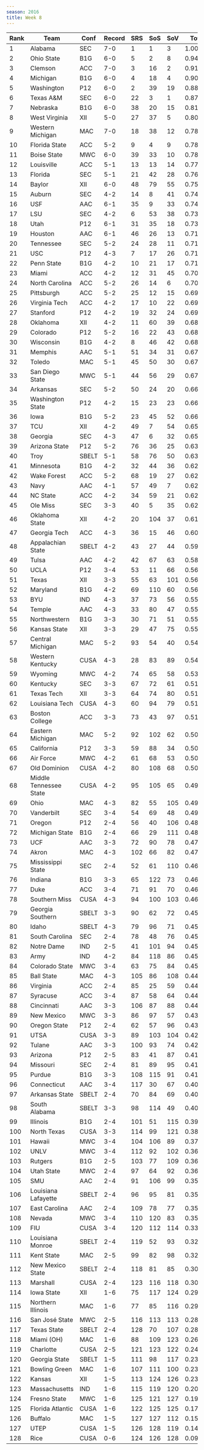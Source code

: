 ```yaml
---
season: 2016
title: Week 8
---
```

<table class="display"><thead><tr><th>Rank</th><th>Team</th><th>Conf</th><th>Record</th><th>SRS</th><th>SoS</th><th>SoV</th><th>Total</th></tr></thead><tbody>
<tr><td>1</td><td>Alabama</td><td>SEC</td><td>7-0</td><td>1</td><td>1</td><td>3</td><td>1.00000</td></tr>
<tr><td>2</td><td>Ohio State</td><td>B1G</td><td>6-0</td><td>5</td><td>2</td><td>8</td><td>0.94346</td></tr>
<tr><td>3</td><td>Clemson</td><td>ACC</td><td>7-0</td><td>3</td><td>16</td><td>2</td><td>0.91499</td></tr>
<tr><td>4</td><td>Michigan</td><td>B1G</td><td>6-0</td><td>4</td><td>18</td><td>4</td><td>0.90623</td></tr>
<tr><td>5</td><td>Washington</td><td>P12</td><td>6-0</td><td>2</td><td>39</td><td>19</td><td>0.88119</td></tr>
<tr><td>6</td><td>Texas A&M</td><td>SEC</td><td>6-0</td><td>22</td><td>3</td><td>1</td><td>0.87744</td></tr>
<tr><td>7</td><td>Nebraska</td><td>B1G</td><td>6-0</td><td>38</td><td>20</td><td>15</td><td>0.81182</td></tr>
<tr><td>8</td><td>West Virginia</td><td>XII</td><td>5-0</td><td>27</td><td>37</td><td>5</td><td>0.80787</td></tr>
<tr><td>9</td><td>Western Michigan</td><td>MAC</td><td>7-0</td><td>18</td><td>38</td><td>12</td><td>0.78691</td></tr>
<tr><td>10</td><td>Florida State</td><td>ACC</td><td>5-2</td><td>9</td><td>4</td><td>9</td><td>0.78587</td></tr>
<tr><td>11</td><td>Boise State</td><td>MWC</td><td>6-0</td><td>39</td><td>33</td><td>10</td><td>0.78114</td></tr>
<tr><td>12</td><td>Louisville</td><td>ACC</td><td>5-1</td><td>13</td><td>13</td><td>14</td><td>0.77804</td></tr>
<tr><td>13</td><td>Florida</td><td>SEC</td><td>5-1</td><td>21</td><td>42</td><td>28</td><td>0.76199</td></tr>
<tr><td>14</td><td>Baylor</td><td>XII</td><td>6-0</td><td>48</td><td>79</td><td>55</td><td>0.75039</td></tr>
<tr><td>15</td><td>Auburn</td><td>SEC</td><td>4-2</td><td>14</td><td>8</td><td>41</td><td>0.74192</td></tr>
<tr><td>16</td><td>USF</td><td>AAC</td><td>6-1</td><td>35</td><td>9</td><td>33</td><td>0.74130</td></tr>
<tr><td>17</td><td>LSU</td><td>SEC</td><td>4-2</td><td>6</td><td>53</td><td>38</td><td>0.73170</td></tr>
<tr><td>18</td><td>Utah</td><td>P12</td><td>6-1</td><td>31</td><td>35</td><td>18</td><td>0.73097</td></tr>
<tr><td>19</td><td>Houston</td><td>AAC</td><td>6-1</td><td>46</td><td>26</td><td>13</td><td>0.71884</td></tr>
<tr><td>20</td><td>Tennessee</td><td>SEC</td><td>5-2</td><td>24</td><td>28</td><td>11</td><td>0.71393</td></tr>
<tr><td>21</td><td>USC</td><td>P12</td><td>4-3</td><td>7</td><td>17</td><td>26</td><td>0.71297</td></tr>
<tr><td>22</td><td>Penn State</td><td>B1G</td><td>4-2</td><td>10</td><td>21</td><td>17</td><td>0.71081</td></tr>
<tr><td>23</td><td>Miami</td><td>ACC</td><td>4-2</td><td>12</td><td>31</td><td>45</td><td>0.70510</td></tr>
<tr><td>24</td><td>North Carolina</td><td>ACC</td><td>5-2</td><td>26</td><td>14</td><td>6</td><td>0.70121</td></tr>
<tr><td>25</td><td>Pittsburgh</td><td>ACC</td><td>5-2</td><td>25</td><td>12</td><td>15</td><td>0.69960</td></tr>
<tr><td>26</td><td>Virginia Tech</td><td>ACC</td><td>4-2</td><td>17</td><td>10</td><td>22</td><td>0.69635</td></tr>
<tr><td>27</td><td>Stanford</td><td>P12</td><td>4-2</td><td>19</td><td>32</td><td>24</td><td>0.69295</td></tr>
<tr><td>28</td><td>Oklahoma</td><td>XII</td><td>4-2</td><td>11</td><td>60</td><td>39</td><td>0.68941</td></tr>
<tr><td>29</td><td>Colorado</td><td>P12</td><td>5-2</td><td>16</td><td>22</td><td>43</td><td>0.68832</td></tr>
<tr><td>30</td><td>Wisconsin</td><td>B1G</td><td>4-2</td><td>8</td><td>46</td><td>42</td><td>0.68134</td></tr>
<tr><td>31</td><td>Memphis</td><td>AAC</td><td>5-1</td><td>51</td><td>34</td><td>31</td><td>0.67729</td></tr>
<tr><td>32</td><td>Toledo</td><td>MAC</td><td>5-1</td><td>45</td><td>50</td><td>30</td><td>0.67250</td></tr>
<tr><td>33</td><td>San Diego State</td><td>MWC</td><td>5-1</td><td>44</td><td>56</td><td>29</td><td>0.67143</td></tr>
<tr><td>34</td><td>Arkansas</td><td>SEC</td><td>5-2</td><td>50</td><td>24</td><td>20</td><td>0.66805</td></tr>
<tr><td>35</td><td>Washington State</td><td>P12</td><td>4-2</td><td>15</td><td>23</td><td>23</td><td>0.66769</td></tr>
<tr><td>36</td><td>Iowa</td><td>B1G</td><td>5-2</td><td>23</td><td>45</td><td>52</td><td>0.66173</td></tr>
<tr><td>37</td><td>TCU</td><td>XII</td><td>4-2</td><td>49</td><td>7</td><td>54</td><td>0.65975</td></tr>
<tr><td>38</td><td>Georgia</td><td>SEC</td><td>4-3</td><td>47</td><td>6</td><td>32</td><td>0.65693</td></tr>
<tr><td>39</td><td>Arizona State</td><td>P12</td><td>5-2</td><td>76</td><td>36</td><td>25</td><td>0.63458</td></tr>
<tr><td>40</td><td>Troy</td><td>SBELT</td><td>5-1</td><td>58</td><td>76</td><td>50</td><td>0.63257</td></tr>
<tr><td>41</td><td>Minnesota</td><td>B1G</td><td>4-2</td><td>32</td><td>44</td><td>36</td><td>0.62942</td></tr>
<tr><td>42</td><td>Wake Forest</td><td>ACC</td><td>5-2</td><td>68</td><td>19</td><td>27</td><td>0.62887</td></tr>
<tr><td>43</td><td>Navy</td><td>AAC</td><td>4-1</td><td>57</td><td>49</td><td>7</td><td>0.62691</td></tr>
<tr><td>44</td><td>NC State</td><td>ACC</td><td>4-2</td><td>34</td><td>59</td><td>21</td><td>0.62601</td></tr>
<tr><td>45</td><td>Ole Miss</td><td>SEC</td><td>3-3</td><td>40</td><td>5</td><td>35</td><td>0.62043</td></tr>
<tr><td>46</td><td>Oklahoma State</td><td>XII</td><td>4-2</td><td>20</td><td>104</td><td>37</td><td>0.61684</td></tr>
<tr><td>47</td><td>Georgia Tech</td><td>ACC</td><td>4-3</td><td>36</td><td>15</td><td>46</td><td>0.60836</td></tr>
<tr><td>48</td><td>Appalachian State</td><td>SBELT</td><td>4-2</td><td>43</td><td>27</td><td>44</td><td>0.59647</td></tr>
<tr><td>49</td><td>Tulsa</td><td>AAC</td><td>4-2</td><td>42</td><td>67</td><td>63</td><td>0.58071</td></tr>
<tr><td>50</td><td>UCLA</td><td>P12</td><td>3-4</td><td>53</td><td>11</td><td>66</td><td>0.56899</td></tr>
<tr><td>51</td><td>Texas</td><td>XII</td><td>3-3</td><td>55</td><td>63</td><td>101</td><td>0.56332</td></tr>
<tr><td>52</td><td>Maryland</td><td>B1G</td><td>4-2</td><td>69</td><td>110</td><td>60</td><td>0.56172</td></tr>
<tr><td>53</td><td>BYU</td><td>IND</td><td>4-3</td><td>37</td><td>73</td><td>56</td><td>0.55956</td></tr>
<tr><td>54</td><td>Temple</td><td>AAC</td><td>4-3</td><td>33</td><td>80</td><td>47</td><td>0.55293</td></tr>
<tr><td>55</td><td>Northwestern</td><td>B1G</td><td>3-3</td><td>30</td><td>71</td><td>51</td><td>0.55210</td></tr>
<tr><td>56</td><td>Kansas State</td><td>XII</td><td>3-3</td><td>29</td><td>47</td><td>75</td><td>0.55124</td></tr>
<tr><td>57</td><td>Central Michigan</td><td>MAC</td><td>5-2</td><td>93</td><td>54</td><td>40</td><td>0.54786</td></tr>
<tr><td>58</td><td>Western Kentucky</td><td>CUSA</td><td>4-3</td><td>28</td><td>83</td><td>89</td><td>0.54489</td></tr>
<tr><td>59</td><td>Wyoming</td><td>MWC</td><td>4-2</td><td>74</td><td>65</td><td>58</td><td>0.53568</td></tr>
<tr><td>60</td><td>Kentucky</td><td>SEC</td><td>3-3</td><td>67</td><td>72</td><td>61</td><td>0.51881</td></tr>
<tr><td>61</td><td>Texas Tech</td><td>XII</td><td>3-3</td><td>64</td><td>74</td><td>80</td><td>0.51390</td></tr>
<tr><td>62</td><td>Louisiana Tech</td><td>CUSA</td><td>4-3</td><td>60</td><td>94</td><td>79</td><td>0.51198</td></tr>
<tr><td>63</td><td>Boston College</td><td>ACC</td><td>3-3</td><td>73</td><td>43</td><td>97</td><td>0.51101</td></tr>
<tr><td>64</td><td>Eastern Michigan</td><td>MAC</td><td>5-2</td><td>92</td><td>102</td><td>62</td><td>0.50887</td></tr>
<tr><td>65</td><td>California</td><td>P12</td><td>3-3</td><td>59</td><td>88</td><td>34</td><td>0.50703</td></tr>
<tr><td>66</td><td>Air Force</td><td>MWC</td><td>4-2</td><td>61</td><td>68</td><td>53</td><td>0.50356</td></tr>
<tr><td>67</td><td>Old Dominion</td><td>CUSA</td><td>4-2</td><td>80</td><td>108</td><td>68</td><td>0.50155</td></tr>
<tr><td>68</td><td>Middle Tennessee State</td><td>CUSA</td><td>4-2</td><td>95</td><td>105</td><td>65</td><td>0.49767</td></tr>
<tr><td>69</td><td>Ohio</td><td>MAC</td><td>4-3</td><td>82</td><td>55</td><td>105</td><td>0.49725</td></tr>
<tr><td>70</td><td>Vanderbilt</td><td>SEC</td><td>3-4</td><td>54</td><td>69</td><td>48</td><td>0.49253</td></tr>
<tr><td>71</td><td>Oregon</td><td>P12</td><td>2-4</td><td>56</td><td>40</td><td>106</td><td>0.48582</td></tr>
<tr><td>72</td><td>Michigan State</td><td>B1G</td><td>2-4</td><td>66</td><td>29</td><td>111</td><td>0.48484</td></tr>
<tr><td>73</td><td>UCF</td><td>AAC</td><td>3-3</td><td>72</td><td>90</td><td>78</td><td>0.47814</td></tr>
<tr><td>74</td><td>Akron</td><td>MAC</td><td>4-3</td><td>102</td><td>66</td><td>82</td><td>0.47645</td></tr>
<tr><td>75</td><td>Mississippi State</td><td>SEC</td><td>2-4</td><td>52</td><td>61</td><td>110</td><td>0.46648</td></tr>
<tr><td>76</td><td>Indiana</td><td>B1G</td><td>3-3</td><td>65</td><td>122</td><td>73</td><td>0.46479</td></tr>
<tr><td>77</td><td>Duke</td><td>ACC</td><td>3-4</td><td>71</td><td>91</td><td>70</td><td>0.46122</td></tr>
<tr><td>78</td><td>Southern Miss</td><td>CUSA</td><td>4-3</td><td>94</td><td>100</td><td>103</td><td>0.46036</td></tr>
<tr><td>79</td><td>Georgia Southern</td><td>SBELT</td><td>3-3</td><td>90</td><td>62</td><td>72</td><td>0.45841</td></tr>
<tr><td>80</td><td>Idaho</td><td>SBELT</td><td>4-3</td><td>79</td><td>96</td><td>71</td><td>0.45787</td></tr>
<tr><td>81</td><td>South Carolina</td><td>SEC</td><td>2-4</td><td>78</td><td>48</td><td>76</td><td>0.45482</td></tr>
<tr><td>82</td><td>Notre Dame</td><td>IND</td><td>2-5</td><td>41</td><td>101</td><td>94</td><td>0.45456</td></tr>
<tr><td>83</td><td>Army</td><td>IND</td><td>4-2</td><td>84</td><td>118</td><td>86</td><td>0.45377</td></tr>
<tr><td>84</td><td>Colorado State</td><td>MWC</td><td>3-4</td><td>63</td><td>75</td><td>84</td><td>0.45090</td></tr>
<tr><td>85</td><td>Ball State</td><td>MAC</td><td>4-3</td><td>105</td><td>86</td><td>108</td><td>0.44841</td></tr>
<tr><td>86</td><td>Virginia</td><td>ACC</td><td>2-4</td><td>85</td><td>25</td><td>59</td><td>0.44695</td></tr>
<tr><td>87</td><td>Syracuse</td><td>ACC</td><td>3-4</td><td>87</td><td>58</td><td>64</td><td>0.44423</td></tr>
<tr><td>88</td><td>Cincinnati</td><td>AAC</td><td>3-3</td><td>106</td><td>87</td><td>88</td><td>0.44122</td></tr>
<tr><td>89</td><td>New Mexico</td><td>MWC</td><td>3-3</td><td>86</td><td>97</td><td>57</td><td>0.43733</td></tr>
<tr><td>90</td><td>Oregon State</td><td>P12</td><td>2-4</td><td>62</td><td>57</td><td>96</td><td>0.43567</td></tr>
<tr><td>91</td><td>UTSA</td><td>CUSA</td><td>3-3</td><td>89</td><td>103</td><td>104</td><td>0.42516</td></tr>
<tr><td>92</td><td>Tulane</td><td>AAC</td><td>3-3</td><td>100</td><td>93</td><td>74</td><td>0.42074</td></tr>
<tr><td>93</td><td>Arizona</td><td>P12</td><td>2-5</td><td>83</td><td>41</td><td>87</td><td>0.41502</td></tr>
<tr><td>94</td><td>Missouri</td><td>SEC</td><td>2-4</td><td>81</td><td>89</td><td>95</td><td>0.41218</td></tr>
<tr><td>95</td><td>Purdue</td><td>B1G</td><td>3-3</td><td>108</td><td>115</td><td>91</td><td>0.41006</td></tr>
<tr><td>96</td><td>Connecticut</td><td>AAC</td><td>3-4</td><td>117</td><td>30</td><td>67</td><td>0.40623</td></tr>
<tr><td>97</td><td>Arkansas State</td><td>SBELT</td><td>2-4</td><td>70</td><td>84</td><td>69</td><td>0.40463</td></tr>
<tr><td>98</td><td>South Alabama</td><td>SBELT</td><td>3-3</td><td>98</td><td>114</td><td>49</td><td>0.40373</td></tr>
<tr><td>99</td><td>Illinois</td><td>B1G</td><td>2-4</td><td>101</td><td>51</td><td>115</td><td>0.39028</td></tr>
<tr><td>100</td><td>North Texas</td><td>CUSA</td><td>3-3</td><td>114</td><td>99</td><td>121</td><td>0.38402</td></tr>
<tr><td>101</td><td>Hawaii</td><td>MWC</td><td>3-4</td><td>104</td><td>106</td><td>89</td><td>0.37101</td></tr>
<tr><td>102</td><td>UNLV</td><td>MWC</td><td>3-4</td><td>112</td><td>92</td><td>102</td><td>0.36793</td></tr>
<tr><td>103</td><td>Rutgers</td><td>B1G</td><td>2-5</td><td>103</td><td>77</td><td>109</td><td>0.36409</td></tr>
<tr><td>104</td><td>Utah State</td><td>MWC</td><td>2-4</td><td>97</td><td>64</td><td>92</td><td>0.36242</td></tr>
<tr><td>105</td><td>SMU</td><td>AAC</td><td>2-4</td><td>91</td><td>106</td><td>99</td><td>0.35609</td></tr>
<tr><td>106</td><td>Louisiana Lafayette</td><td>SBELT</td><td>2-4</td><td>96</td><td>95</td><td>81</td><td>0.35469</td></tr>
<tr><td>107</td><td>East Carolina</td><td>AAC</td><td>2-4</td><td>109</td><td>78</td><td>77</td><td>0.35228</td></tr>
<tr><td>108</td><td>Nevada</td><td>MWC</td><td>3-4</td><td>110</td><td>120</td><td>83</td><td>0.35045</td></tr>
<tr><td>109</td><td>FIU</td><td>CUSA</td><td>3-4</td><td>120</td><td>112</td><td>114</td><td>0.33032</td></tr>
<tr><td>110</td><td>Louisiana Monroe</td><td>SBELT</td><td>2-4</td><td>119</td><td>52</td><td>93</td><td>0.32475</td></tr>
<tr><td>111</td><td>Kent State</td><td>MAC</td><td>2-5</td><td>99</td><td>82</td><td>98</td><td>0.32349</td></tr>
<tr><td>112</td><td>New Mexico State</td><td>SBELT</td><td>2-4</td><td>118</td><td>81</td><td>85</td><td>0.30178</td></tr>
<tr><td>113</td><td>Marshall</td><td>CUSA</td><td>2-4</td><td>123</td><td>116</td><td>118</td><td>0.30164</td></tr>
<tr><td>114</td><td>Iowa State</td><td>XII</td><td>1-6</td><td>75</td><td>117</td><td>124</td><td>0.29954</td></tr>
<tr><td>115</td><td>Northern Illinois</td><td>MAC</td><td>1-6</td><td>77</td><td>85</td><td>116</td><td>0.29886</td></tr>
<tr><td>116</td><td>San José State</td><td>MWC</td><td>2-5</td><td>116</td><td>113</td><td>113</td><td>0.28425</td></tr>
<tr><td>117</td><td>Texas State</td><td>SBELT</td><td>2-4</td><td>128</td><td>70</td><td>107</td><td>0.28105</td></tr>
<tr><td>118</td><td>Miami (OH)</td><td>MAC</td><td>1-6</td><td>88</td><td>109</td><td>123</td><td>0.26463</td></tr>
<tr><td>119</td><td>Charlotte</td><td>CUSA</td><td>2-5</td><td>121</td><td>123</td><td>122</td><td>0.24738</td></tr>
<tr><td>120</td><td>Georgia State</td><td>SBELT</td><td>1-5</td><td>111</td><td>98</td><td>117</td><td>0.23876</td></tr>
<tr><td>121</td><td>Bowling Green</td><td>MAC</td><td>1-6</td><td>107</td><td>111</td><td>100</td><td>0.23549</td></tr>
<tr><td>122</td><td>Kansas</td><td>XII</td><td>1-5</td><td>113</td><td>124</td><td>126</td><td>0.23141</td></tr>
<tr><td>123</td><td>Massachusetts</td><td>IND</td><td>1-6</td><td>115</td><td>119</td><td>120</td><td>0.20674</td></tr>
<tr><td>124</td><td>Fresno State</td><td>MWC</td><td>1-6</td><td>125</td><td>121</td><td>127</td><td>0.19542</td></tr>
<tr><td>125</td><td>Florida Atlantic</td><td>CUSA</td><td>1-6</td><td>122</td><td>125</td><td>125</td><td>0.17145</td></tr>
<tr><td>126</td><td>Buffalo</td><td>MAC</td><td>1-5</td><td>127</td><td>127</td><td>112</td><td>0.15174</td></tr>
<tr><td>127</td><td>UTEP</td><td>CUSA</td><td>1-5</td><td>126</td><td>128</td><td>119</td><td>0.14299</td></tr>
<tr><td>128</td><td>Rice</td><td>CUSA</td><td>0-6</td><td>124</td><td>126</td><td>128</td><td>0.09663</td></tr>
</tbody></table>
